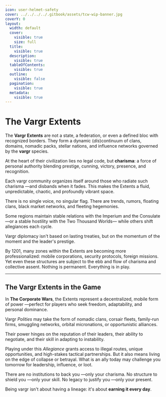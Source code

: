 ```yaml
---
icon: user-helmet-safety
cover: ../../../../.gitbook/assets/tcw-wip-banner.jpg
coverY: 0
layout:
  width: default
  cover:
    visible: true
    size: full
  title:
    visible: true
  description:
    visible: true
  tableOfContents:
    visible: true
  outline:
    visible: false
  pagination:
    visible: true
  metadata:
    visible: true
---
```


# The Vargr Extents

The **Vargr Extents** are not a state, a federation, or even a defined bloc with recognized borders. They form a dynamic (_dis_)continuum of clans, domains, nomadic packs, stellar nations, and influence networks governed by the **vargr** species.

At the heart of their civilization lies no legal code, but **charisma**: a force of personal authority blending prestige, cunning, victory, presence, and recognition.

Each vargr community organizes itself around those who radiate such charisma —and disbands when it fades. This makes the Extents a fluid, unpredictable, chaotic, and profoundly vibrant space.

There is no single voice, no singular flag. There are trends, rumors, floating clans, black market networks, and fleeting hegemonies.

Some regions maintain stable relations with the Imperium and the Consulate —or a stable hostility with the Two Thousand Worlds— while others shift allegiances each cycle.

Vargr diplomacy isn't based on lasting treaties, but on the momentum of the moment and the leader's prestige.

By 1201, many zones within the Extents are becoming more professionalized: mobile corporations, security protocols, foreign missions. Yet even these structures are subject to the ebb and flow of charisma and collective assent. Nothing is permanent. Everything is in play.

***

## The Vargr Extents in the Game

In **The Corporate Wars**, the Extents represent a decentralized, mobile form of power —perfect for players who seek freedom, adaptability, and personal dominance.

Vargr _Polities_ may take the form of nomadic clans, corsair fleets, family-run firms, smuggling networks, orbital micronations, or opportunistic alliances.

Their power hinges on the reputation of their leaders, their ability to negotiate, and their skill in adapting to instability.

Playing under this _Allegiance_ grants access to illegal routes, unique opportunities, and high-stakes tactical partnerships. But it also means living on the edge of collapse or betrayal. What is an ally today may challenge you tomorrow for leadership, influence, or loot.

There are no institutions to back you —only your charisma. No structure to shield you —only your skill. No legacy to justify you —only your present.

Being vargr isn't about having a lineage: it's about **earning it every day**.
